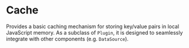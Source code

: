 Cache
=====

Provides a basic caching mechanism for storing key/value pairs in local JavaScript memory. As a subclass of `Plugin`, it is designed to seamlessly integrate with other components (e.g. `DataSource`).
